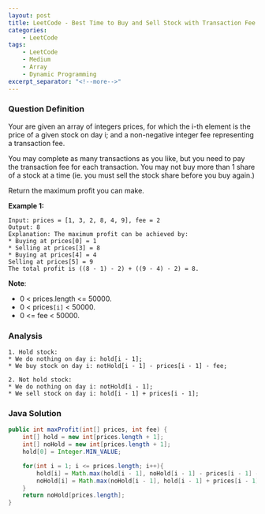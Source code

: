 ```yaml
---
layout: post
title: LeetCode - Best Time to Buy and Sell Stock with Transaction Fee
categories:
    - LeetCode
tags:
    - LeetCode
    - Medium
    - Array
    - Dynamic Programming
excerpt_separator: "<!--more-->"
---
```


### Question Definition

Your are given an array of integers prices, for which the i-th element is the price of a given stock on day i; and a non-negative integer fee representing a transaction fee.

You may complete as many transactions as you like, but you need to pay the transaction fee for each transaction. You may not buy more than 1 share of a stock at a time (ie. you must sell the stock share before you buy again.)

Return the maximum profit you can make.
<!--more-->

**Example 1:**
```
Input: prices = [1, 3, 2, 8, 4, 9], fee = 2
Output: 8
Explanation: The maximum profit can be achieved by:
* Buying at prices[0] = 1
* Selling at prices[3] = 8
* Buying at prices[4] = 4
Selling at prices[5] = 9
The total profit is ((8 - 1) - 2) + ((9 - 4) - 2) = 8.
```
**Note**:

* 0 < prices.length <= 50000.
* 0 < prices`[i]` < 50000.
* 0 <= fee < 50000.

### Analysis
```
1. Hold stock:
* We do nothing on day i: hold[i - 1];
* We buy stock on day i: notHold[i - 1] - prices[i - 1] - fee;

2. Not hold stock:
* We do nothing on day i: notHold[i - 1];
* We sell stock on day i: hold[i - 1] + prices[i - 1];
```
### Java Solution
```java
public int maxProfit(int[] prices, int fee) {
    int[] hold = new int[prices.length + 1];
    int[] noHold = new int[prices.length + 1];
    hold[0] = Integer.MIN_VALUE;

    for(int i = 1; i <= prices.length; i++){
        hold[i] = Math.max(hold[i - 1], noHold[i - 1] - prices[i - 1] - fee);
        noHold[i] = Math.max(noHold[i - 1], hold[i - 1] + prices[i - 1]);
    }
    return noHold[prices.length];
}
```
